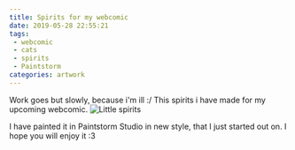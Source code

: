 ```yaml
---
title: Spirits for my webcomic
date: 2019-05-28 22:55:21
tags:
 - webcomic
 - cats
 - spirits
 - Paintstorm
categories: artwork
---
```

Work goes but slowly, because i'm ill :/ This spirits i have made for my upcoming webcomic.
![Little spirits](https://mir-s3-cdn-cf.behance.net/project_modules/2800_opt_1/9bacd880862365.5ced937fd8692.png)
<!-- more -->
I have painted it in Paintstorm Studio in new style, that I just started out on. I hope you will enjoy it :3
